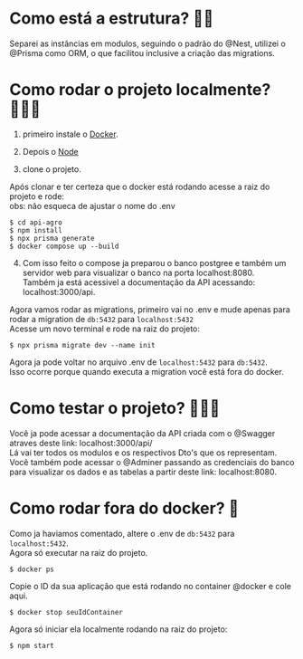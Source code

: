 # Como está a estrutura? 👷🏽
Separei as instâncias em modulos, seguindo o padrão do @Nest, utilizei o @Prisma como ORM, o que facilitou inclusive a criação das migrations.

# Como rodar o projeto localmente? 👨🏽‍💻

1. primeiro instale o [Docker](https://www.docker.com/get-started/). </br>

2. Depois o [Node](https://nodejs.org/en/download/current) </br>

3. clone o projeto. </br>

Após clonar e ter certeza que o docker está rodando acesse a raiz do projeto e rode:<br>
obs: não esqueca de ajustar o nome do .env <br>
    
    $ cd api-agro
    $ npm install
    $ npx prisma generate
    $ docker compose up --build

4. Com isso feito o compose ja preparou o banco postgree e também um servidor web para visualizar o banco na porta localhost:8080.</br>
Também ja está acessivel a documentação da API acessando: localhost:3000/api.</br>

Agora vamos rodar as migrations, primeiro vai no .env e mude apenas para rodar a migration de `db:5432` para `localhost:5432` <br> 
Acesse um novo terminal e rode na raiz do projeto:</br>

    $ npx prisma migrate dev --name init 

Agora ja pode voltar no arquivo .env de `localhost:5432` para `db:5432`. <br>
Isso ocorre porque quando executa a migration você está fora do docker. <br> 

# Como testar o projeto? 🧙🏼‍♂️

Você ja pode acessar a documentação da API criada com o @Swagger atraves deste link: localhost:3000/api/ </br>
Lá vai ter todos os modulos e os respectivos Dto's que os representam.  <br>
Você também pode acessar o @Adminer passando as credenciais do banco para visualizar os dados e as tabelas a partir deste link: localhost:8080.  <br>


# Como rodar fora do docker? 🐳

Como ja haviamos comentado, altere o .env de `db:5432` para `localhost:5432`. <br>
Agora só executar na raiz do projeto. <br> 

    $ docker ps 

Copie o ID da sua aplicação que está rodando no container @docker e cole aqui.

    $ docker stop seuIdContainer

Agora só iniciar ela localmente rodando na raiz do projeto: 

    $ npm start